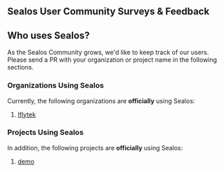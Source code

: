 ## Sealos User Community Surveys & Feedback

## Who uses Sealos?

As the Sealos Community grows, we'd like to keep track of our users. Please send a PR with your organization or project
name in the following sections.

### Organizations Using Sealos

Currently, the following organizations are **officially** using Sealos:

1. [Iflytek](https://www.iflytek.com/)

### Projects Using Sealos

In addition, the following projects are **officially** using Sealos:

1. [demo](https://github.com/demo)
